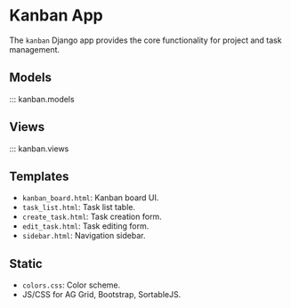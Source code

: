 # Kanban App

The `kanban` Django app provides the core functionality for project and task management.

## Models

::: kanban.models

## Views

::: kanban.views

## Templates

- `kanban_board.html`: Kanban board UI.
- `task_list.html`: Task list table.
- `create_task.html`: Task creation form.
- `edit_task.html`: Task editing form.
- `sidebar.html`: Navigation sidebar.

## Static

- `colors.css`: Color scheme.
- JS/CSS for AG Grid, Bootstrap, SortableJS.
